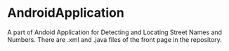 # AndroidApplication

A part of Andoid Application for Detecting and Locating
Street Names and Numbers. There are .xml and .java files of the front page in the repository. 
